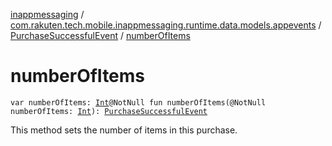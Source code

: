 [inappmessaging](../../index.md) / [com.rakuten.tech.mobile.inappmessaging.runtime.data.models.appevents](../index.md) / [PurchaseSuccessfulEvent](index.md) / [numberOfItems](./number-of-items.md)

# numberOfItems

`var numberOfItems: `[`Int`](https://kotlinlang.org/api/latest/jvm/stdlib/kotlin/-int/index.html)`@NotNull fun numberOfItems(@NotNull numberOfItems: `[`Int`](https://kotlinlang.org/api/latest/jvm/stdlib/kotlin/-int/index.html)`): `[`PurchaseSuccessfulEvent`](index.md)

This method sets the number of items in this purchase.

